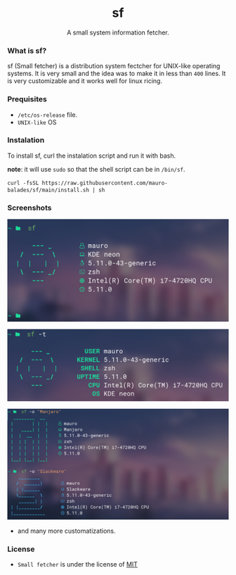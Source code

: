 <h1 align="center"> sf </h1>
<p align="center"> A small system information fetcher. </p>

### What is sf?

sf (Small fetcher) is a distribution system fectcher for UNIX-like operating systems. It is very small and the idea was to make it in less than `400` lines. It is very customizable and it works well for linux ricing.

### Prequisites

* `/etc/os-release` file.
* `UNIX-like` OS

### Instalation

To install sf, curl the instalation script and run it with bash.

**note**: it will use `sudo` so that the shell script can be in `/bin/sf`.

```
curl -fsSL https://raw.githubusercontent.com/mauro-balades/sf/main/install.sh | sh
```

### Screenshots

![Image (./screenshot/main.png)](./screenshot/main.png)

![Image (./screenshot/text.png)](./screenshot/text.png)

![Image (./screenshot/dos.png)](./screenshot/dos.png)

* and many more customatizations.

### License

* `Small fetcher` is under the license of [MIT](./LICENSE)